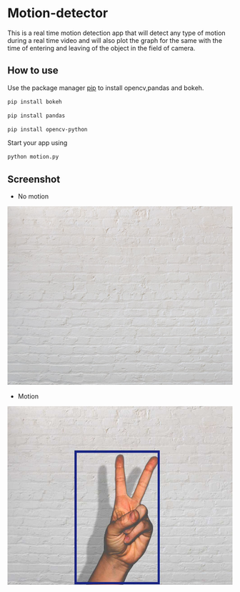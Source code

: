 # Motion-detector
This is a real time motion detection app that will detect any type of motion during a real time video and will also plot the graph for the same with the time of entering and leaving of the object in the field of camera.

## How to use
Use the package manager [pip](https://pip.pypa.io/en/stable/) to install opencv,pandas and bokeh.
```bash
pip install bokeh
```
```bash
pip install pandas
```
```bash
pip install opencv-python
```

Start your app using
```bash
python motion.py
```

## Screenshot
* No motion
<img src='ss1.jpg' height=400px>

* Motion
<img src='ss2.jpg' height=400px>
